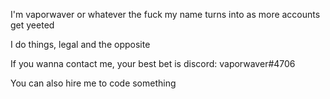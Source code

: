 I'm vaporwaver or whatever the fuck my name turns into as more accounts get yeeted

I do things, legal and the opposite

If you wanna contact me, your best bet is discord: vaporwaver#4706


You can also hire me to code something

<!---
RealVaporWaver/RealVaporWaver is a ✨ special ✨ repository because its `README.md` (this file) appears on your GitHub profile.
You can click the Preview link to take a look at your changes.
--->
